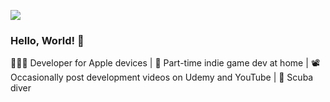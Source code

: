 <p><img src="https://pbs.twimg.com/profile_banners/1735332356255330304/1725463365/1500x500"></p>

### Hello, World! 👋

👨🏻‍💻 Developer for Apple devices | 👾 Part-time indie game dev at home | 📽️ Occasionally post development videos on Udemy and YouTube | 🤿 Scuba diver
